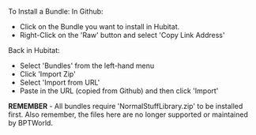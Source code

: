 To Install a Bundle:
In Github:
- Click on the Bundle you want to install in Hubitat.
- Right-Click on the 'Raw' button and select 'Copy Link Address'

Back in Hubitat:
- Select 'Bundles' from the left-hand menu
- Click 'Import Zip'
- Select 'Import from URL'
- Paste in the URL (copied from Github) and then click 'Import'

<b>REMEMBER</b> - All bundles require 'NormalStuffLibrary.zip' to be installed first.
Also remember, the files here are no longer supported or maintained by BPTWorld.
